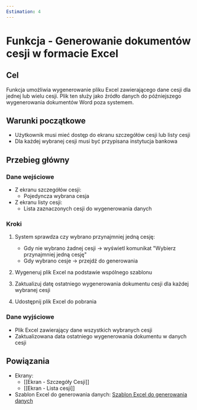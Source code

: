 ```yaml
---
Estimation: 4
---
```


# Funkcja - Generowanie dokumentów cesji w formacie Excel

## Cel

Funkcja umożliwia wygenerowanie pliku Excel zawierającego dane cesji dla jednej lub wielu cesji. Plik ten służy jako źródło danych do późniejszego wygenerowania dokumentów Word poza systemem.

## Warunki początkowe

- Użytkownik musi mieć dostęp do ekranu szczegółów cesji lub listy cesji
- Dla każdej wybranej cesji musi być przypisana instytucja bankowa

## Przebieg główny

### Dane wejściowe

- Z ekranu szczegółów cesji:
  - Pojedyncza wybrana cesja
- Z ekranu listy cesji:
  - Lista zaznaczonych cesji do wygenerowania danych

### Kroki

1. System sprawdza czy wybrano przynajmniej jedną cesję:
   - Gdy nie wybrano żadnej cesji → wyświetl komunikat "Wybierz przynajmniej jedną cesję"
   - Gdy wybrano cesje → przejdź do generowania

2. Wygeneruj plik Excel na podstawie wspólnego szablonu

3. Zaktualizuj datę ostatniego wygenerowania dokumentu cesji dla każdej wybranej cesji

4. Udostępnij plik Excel do pobrania

### Dane wyjściowe

- Plik Excel zawierający dane wszystkich wybranych cesji
- Zaktualizowana data ostatniego wygenerowania dokumentu w danych cesji

## Powiązania

- Ekrany:
  - [[Ekran - Szczegóły Cesji]]
  - [[Ekran - Lista cesji]]
- Szablon Excel do generowania danych: [Szablon Excel do generowania danych](https://drive.google.com/drive/folders/1BSBUsiPYdSe4oOX3EvPqAUUSxMHHcxUL?usp=drive_link)
